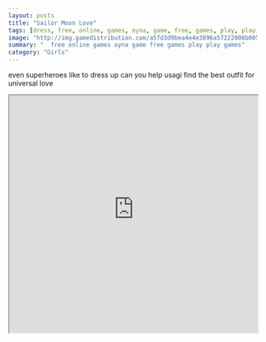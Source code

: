 ```yaml
---
layout: posts
title: "Sailor Moon Love"
tags: [dress, free, online, games, oyna, game, free, games, play, play, games]
image: "http://img.gamedistribution.com/a5fd3d9bea4e4e3896a57222808b005f.jpg"
summary: "  free online games oyna game free games play play games"
category: "Girls"
---
```


even superheroes like to dress up can you help usagi find the best outfit for universal love

<iframe width="100%" height="480px;" src="http://flash.gamedistribution.com?game=a5fd3d9bea4e4e3896a57222808b005f"></iframe>